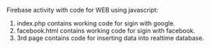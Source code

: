Firebase activity with code for WEB using javascript:
1. index.php contains working code for sigin with google.
2. facebook.html contains working code for sigin with facebook.
3. 3rd page contains code for inserting data into realtime database.
